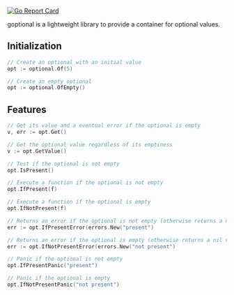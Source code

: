 [![Go Report Card](https://goreportcard.com/badge/gojp/goreportcard)](https://goreportcard.com/report/gojp/goreportcard)

goptional is a lightweight library to provide a container for optional values.

## Initialization

```go
// Create an optional with an initial value
opt := optional.Of(5)

// Create an empty optional
opt := optional.OfEmpty()
```

## Features


```go
// Get its value and a eventual error if the optional is empty
v, err := opt.Get()

// Get the optional value regardless of its emptiness
v := opt.GetValue()

// Test if the optional is not empty
opt.IsPresent()

// Execute a function if the optional is not empty
opt.IfPresent(f)

// Execute a function if the optional is empty
opt.IfNotPresent(f)

// Returns an error if the optional is not empty (otherwise returns a nil value)
err := opt.IfPresentError(errors.New("present")

// Returns an error if the optional is empty (otherwise returns a nil value)
err := opt.IfNotPresentError(errors.New("not present")

// Panic if the optional is not empty
opt.IfPresentPanic("present")

// Panic if the optional is empty
opt.IfNotPresentPanic("not present")
```
